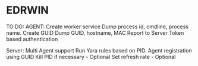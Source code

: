 # EDRWIN



TO DO:
AGENT: Create worker service
Dump process id, cmdline, process name.
Create GUID
Dump GUID, hostname, MAC
Report to Server
Token based authentication


Server: Multi Agent support
Run Yara rules based on PID.
Agent registration using GUID
Kill PID if necessary - Optional
Set refresh rate - Optional

<Built upon worker-service template>
